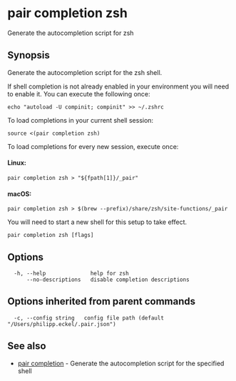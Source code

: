 # pair completion zsh

Generate the autocompletion script for zsh

## Synopsis

Generate the autocompletion script for the zsh shell.

If shell completion is not already enabled in your environment you will need
to enable it.  You can execute the following once:

	echo "autoload -U compinit; compinit" >> ~/.zshrc

To load completions in your current shell session:

	source <(pair completion zsh)

To load completions for every new session, execute once:

#### Linux:

	pair completion zsh > "${fpath[1]}/_pair"

#### macOS:

	pair completion zsh > $(brew --prefix)/share/zsh/site-functions/_pair

You will need to start a new shell for this setup to take effect.


```shell
pair completion zsh [flags]
```

## Options

```text
  -h, --help              help for zsh
      --no-descriptions   disable completion descriptions
```

## Options inherited from parent commands

```text
  -c, --config string   config file path (default "/Users/philipp.eckel/.pair.json")
```

## See also

* [pair completion](pair_completion.md) - Generate the autocompletion script for the specified shell
